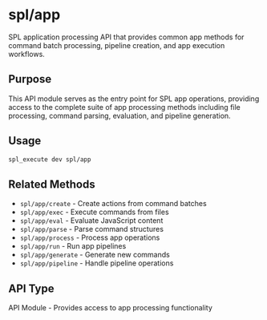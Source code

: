 # spl/app

SPL application processing API that provides common app methods for command batch processing, pipeline creation, and app execution workflows.

## Purpose

This API module serves as the entry point for SPL app operations, providing access to the complete suite of app processing methods including file processing, command parsing, evaluation, and pipeline generation.

## Usage

```bash
spl_execute dev spl/app
```

## Related Methods

- `spl/app/create` - Create actions from command batches
- `spl/app/exec` - Execute commands from files
- `spl/app/eval` - Evaluate JavaScript content
- `spl/app/parse` - Parse command structures
- `spl/app/process` - Process app operations
- `spl/app/run` - Run app pipelines
- `spl/app/generate` - Generate new commands
- `spl/app/pipeline` - Handle pipeline operations

## API Type

API Module - Provides access to app processing functionality
